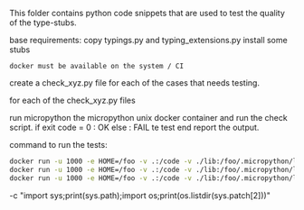 This folder contains python code snippets that are used to test the quality of the type-stubs. 

base requirements:
    copy typings.py and typing_extensions.py 
    install some stubs 

    docker must be available on the system / CI 
    
create a check_xyz.py file for each of the cases that needs testing.

for each of the check_xyz.py files 

run micropython the micropython unix docker container and run the check script. 
if exit code = 0 : OK 
else : FAIL te test end report the output. 


command to run the tests: 
```bash
docker run -u 1000 -e HOME=/foo -v .:/code -v ./lib:/foo/.micropython/lib --rm micropython/unix:latest micropython check_basics.py
docker run -u 1000 -e HOME=/foo -v .:/code -v ./lib:/foo/.micropython/lib --rm micropython/unix:latest micropython check_anycall.py
docker run -u 1000 -e HOME=/foo -v .:/code -v ./lib:/foo/.micropython/lib --rm micropython/unix:latest micropython check_protocol.py
```
-c "import sys;print(sys.path);import os;print(os.listdir(sys.patch[2]))"
